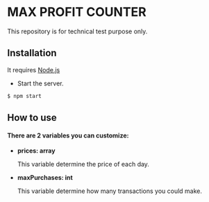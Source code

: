 # MAX PROFIT COUNTER

This repository is for technical test purpose only. 


## Installation

It requires [Node.js](https://nodejs.org/)
* Start the server.
```sh
$ npm start
```

## How to use
#### There are 2 variables you can customize:

* __prices: array__

    This variable determine the price of each day.

* __maxPurchases: int__

    This variable determine how many transactions you could make.